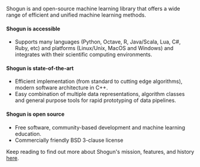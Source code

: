 Shogun is and open-source machine learning library that offers a wide range of efficient and unified machine learning methods.

#### Shogun is accessible

* Supports many languages (Python, Octave, R, Java/Scala, Lua, C#, Ruby, etc) and platforms (Linux/Unix, MacOS and Windows) and integrates with their scientific computing environments.

#### Shogun is state-of-the-art

* Efficient implementation (from standard to cutting edge algorithms), modern software architecture in C++.
* Easy combination of multiple data representations, algorithm classes and general purpose tools for rapid prototyping of data pipelines.

#### Shogun is open source

* Free software, community-based development and machine learning education.
* Commercially friendly BSD 3-clause license

Keep reading to find out more about Shogun's mission, features, and history [here](http://shogun.ml/mission).
